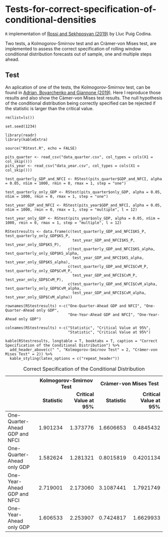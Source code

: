 Tests-for-correct-specification-of-conditional-densities
========================================================

`R` implementation of [Rossi and Sekhposyan
(2019)](https://doi.org/10.1016/j.jeconom.2018.07.008) by Lluc Puig
Codina.

Two tests, a Kolmogorov-Smirnov test and an Cràmer-von Mises test, are
implemented to assess the correct specification of rolling window
conditional distribution forecasts out of sample, one and multiple steps
ahead.

Test
----

An aplication of one of the tests, the Kolmogorov-Smirnov test, can be
found in [Adrian, Boyarchenko and Giannone
(2019)](https://www.aeaweb.org/articles?id=10.1257/aer.20161923). Here I
reproduce those results and also show the Càmer-von Mises test results.
The null hypothesis of the conditional distribution being correctly
specified can be rejected if the statistic is larger than the critical
value.

    rm(list=ls())

    set.seed(1234)

    library(readr)
    library(kableExtra)

    source("RStest.R", echo = FALSE)

    pits_quarter <- read_csv("data_quarter.csv", col_types = cols(X1 = col_skip()))
    pits_year <- read_csv("data_year.csv", col_types = cols(X1 = col_skip()))

    test_quarterly_GDP_and_NFCI <- RStest(pits_quarter$GDP_and_NFCI, alpha = 0.05, nSim = 1000, rmin = 0, rmax = 1, step = "one")
      
    test_quarterly_only_GDP <- RStest(pits_quarter$only_GDP, alpha = 0.05, nSim = 1000, rmin = 0, rmax = 1, step = "one")
      
    test_year_GDP_and_NFCI <- RStest(pits_year$GDP_and_NFCI, alpha = 0.05, nSim = 1000, rmin = 0, rmax = 1, step = "multiple", l = 12)
      
    test_year_only_GDP <- RStest(pits_year$only_GDP, alpha = 0.05, nSim = 1000, rmin = 0, rmax = 1, step = "multiple", l = 12)

    RStestresults <- data.frame(c(test_quarterly_GDP_and_NFCI$KS_P, test_quarterly_only_GDP$KS_P,
                                  test_year_GDP_and_NFCI$KS_P, test_year_only_GDP$KS_P),
                                c(test_quarterly_GDP_and_NFCI$KS_alpha, test_quarterly_only_GDP$KS_alpha,
                                  test_year_GDP_and_NFCI$KS_alpha, test_year_only_GDP$KS_alpha),
                                c(test_quarterly_GDP_and_NFCI$CvM_P, test_quarterly_only_GDP$CvM_P,
                                  test_year_GDP_and_NFCI$CvM_P, test_year_only_GDP$CvM_P),
                                c(test_quarterly_GDP_and_NFCI$CvM_alpha, test_quarterly_only_GDP$CvM_alpha,
                                  test_year_GDP_and_NFCI$CvM_alpha, test_year_only_GDP$CvM_alpha))

    rownames(RStestresults) <-c("One-Quarter-Ahead GDP and NFCI", "One-Quarter-Ahead only GDP",
                                "One-Year-Ahead GDP and NFCI", "One-Year-Ahead only GDP")

    colnames(RStestresults) <-c("Statistic", "Critical Value at 95%", 
                                "Statistic", "Critical Value at 95%")

    kable(RStestresults, longtable = T, booktabs = T, caption = "Correct Specification of the Conditional Distribution") %>%
      add_header_above(c(" ", "Kolmogorov-Smirnov Test" = 2, "Cràmer-von Mises Test" = 2)) %>%
      kable_styling(latex_options = c("repeat_header"))

<table class="table" style="margin-left: auto; margin-right: auto;">
<caption>
Correct Specification of the Conditional Distribution
</caption>
<thead>
<tr>
<th style="border-bottom:hidden" colspan="1">
</th>
<th style="border-bottom:hidden; padding-bottom:0; padding-left:3px;padding-right:3px;text-align: center; " colspan="2">
Kolmogorov-Smirnov Test

</th>
<th style="border-bottom:hidden; padding-bottom:0; padding-left:3px;padding-right:3px;text-align: center; " colspan="2">
Cràmer-von Mises Test

</th>
</tr>
<tr>
<th style="text-align:left;">
</th>
<th style="text-align:right;">
Statistic
</th>
<th style="text-align:right;">
Critical Value at 95%
</th>
<th style="text-align:right;">
Statistic
</th>
<th style="text-align:right;">
Critical Value at 95%
</th>
</tr>
</thead>
<tbody>
<tr>
<td style="text-align:left;">
One-Quarter-Ahead GDP and NFCI
</td>
<td style="text-align:right;">
1.901234
</td>
<td style="text-align:right;">
1.373776
</td>
<td style="text-align:right;">
1.6606653
</td>
<td style="text-align:right;">
0.4845432
</td>
</tr>
<tr>
<td style="text-align:left;">
One-Quarter-Ahead only GDP
</td>
<td style="text-align:right;">
1.582624
</td>
<td style="text-align:right;">
1.281321
</td>
<td style="text-align:right;">
0.8015819
</td>
<td style="text-align:right;">
0.4201134
</td>
</tr>
<tr>
<td style="text-align:left;">
One-Year-Ahead GDP and NFCI
</td>
<td style="text-align:right;">
2.719001
</td>
<td style="text-align:right;">
2.173060
</td>
<td style="text-align:right;">
3.1087441
</td>
<td style="text-align:right;">
1.7921749
</td>
</tr>
<tr>
<td style="text-align:left;">
One-Year-Ahead only GDP
</td>
<td style="text-align:right;">
1.606533
</td>
<td style="text-align:right;">
2.253907
</td>
<td style="text-align:right;">
0.7424817
</td>
<td style="text-align:right;">
1.6629933
</td>
</tr>
</tbody>
</table>
